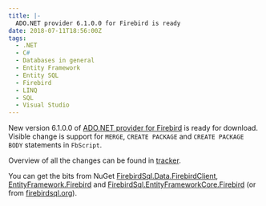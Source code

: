 ```yaml
---
title: |-
  ADO.NET provider 6.1.0.0 for Firebird is ready
date: 2018-07-11T18:56:00Z
tags:
  - .NET
  - C#
  - Databases in general
  - Entity Framework
  - Entity SQL
  - Firebird
  - LINQ
  - SQL
  - Visual Studio
---
```

New version 6.1.0.0 of [ADO.NET provider for Firebird][1] is ready for download. Visible change is support for `MERGE`, `CREATE PACKAGE` and `CREATE PACKAGE BODY` statements in `FbScript`.

<!-- excerpt -->

Overview of all the changes can be found in [tracker][5].

You can get the bits from NuGet [FirebirdSql.Data.FirebirdClient][2], [EntityFramework.Firebird][3] and [FirebirdSql.EntityFrameworkCore.Firebird][4] (or from [firebirdsql.org][1]).

[1]: http://www.firebirdsql.org/en/net-provider/
[2]: http://www.nuget.org/packages/FirebirdSql.Data.FirebirdClient/
[3]: http://www.nuget.org/packages/EntityFramework.Firebird/
[4]: http://www.nuget.org/packages/FirebirdSql.EntityFrameworkCore.Firebird/
[5]: http://tracker.firebirdsql.org/browse/DNET/fixforversion/10880